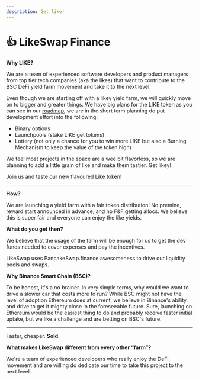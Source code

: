 ```yaml
---
description: Get like!
---
```


# 👍 LikeSwap Finance

**Why LIKE?**

We are a team of experienced software developers and product managers from top tier tech companies (aka the likes) that want to contribute to the BSC DeFi yield farm movement and take it to the next level.

Even though we are starting off with a likey yield farm, we will quickly move on to bigger and greater things. We have big plans for the LIKE token as you can see in our [roadmap](roadmap.md), we are in the short term planning do put development effort into the following:

* Binary options
* Launchpools (stake LIKE get tokens)
* Lottery (not only a chance for you to win more LIKE but also a Burning Mechanism to keep the value of the token high)

We feel most projects in the space are a wee bit flavorless, so we are planning to add a little grain of like and make them tastier. Get likey!

Join us and taste our new flavoured Like token!

***

**How?**

We are launching a yield farm with a fair token distribution! No premine, reward start announced in advance, and no F\&F getting allocs. We believe this is super fair and everyone can enjoy the like yields.

**What do you get then?**

We believe that the usage of the farm will be enough for us to get the dev funds needed to cover expenses and pay the incentives.

LikeSwap uses PancakeSwap.finance awesomeness to drive our liquidity pools and swaps.

**Why Binance Smart Chain (BSC)?**

To be honest, it's a no brainer. In very simple terms, why would we want to drive a slower car that costs more to run? While BSC might not have the level of adoption Ethereum does at current, we believe in Binance's ability and drive to get it mighty close in the foreseeable future. Sure, launching on Ethereum would be the easiest thing to do and probably receive faster initial uptake, but we like a challenge and are betting on BSC's future.

***

Faster, cheaper. **Sold.**

**What makes LikeSwap different from every other “farm”?**

We're a team of experienced developers who really enjoy the DeFi movement and are willing do dedicate our time to take this project to the next level.
